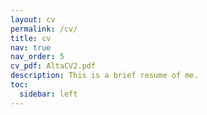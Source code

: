 ```yaml
---
layout: cv
permalink: /cv/
title: cv
nav: true
nav_order: 5
cv_pdf: AltaCV2.pdf
description: This is a brief resume of me. 
toc:
  sidebar: left
---
```

